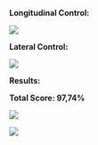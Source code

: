 **Longitudinal Control:**

![](https://github.com/halhwadi/Self-Driving-First-Assignment-Solution/blob/main/Throttle%20_%20final%20equation.jpg)

**Lateral Control:**

![](https://github.com/halhwadi/Self-Driving-First-Assignment-Solution/blob/main/Steer%20_%20final%20equation.jpg)

**Results:**

**Total Score: 97,74%**

![](https://github.com/halhwadi/Self-Driving-First-Assignment-Solution/blob/main/final%20Assignment%20_%20trajecory.jpg)

![](RackMultipart20210531-4-t4z3qj_html_5877e08e5cf78e63.png)
